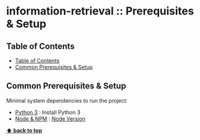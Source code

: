 # information-retrieval :: Prerequisites & Setup <!-- omit in toc -->

## Table of Contents

<!-- TOC -->

- [Table of Contents](#table-of-contents)
- [Common Prerequisites & Setup](#common-prerequisites--setup)

<!-- /TOC -->

## Common Prerequisites & Setup

Minimal system dependencies to run the project:

- [Python 3](https://realpython.com/installing-python/) : Install Python 3
- [Node & NPM](https://nodejs.org/en/) : [Node Version](docs/node-version.md)

**[⬆ back to top](#table-of-contents)**
